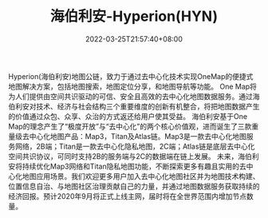 ﻿---
weight: 
title: "海伯利安-Hyperion(HYN)"
description: "Hyperion(海伯利安)地图公链，致力于通过去中心化技术实现OneMap的便捷式地图解决方案，包括地图搜索，地图定位分享，和地图导航等功能"
date: 2022-03-25T21:57:40+08:00
lastmod: 2022-03-25T16:45:40+08:00
draft: false
authors: ["Metabd"]
featuredImage: "haibolian-hyperionhyn.webp"
link: ""
tags: ["数字代币","海伯利安-Hyperion(HYN)"]
categories: ["navigation"]
navigation: ["数字代币"]
lightgallery: true
toc: true
pinned: false
recommend: false
recommend1: false
---
Hyperion(海伯利安)地图公链，致力于通过去中心化技术实现OneMap的便捷式地图解决方案，包括地图搜索，地图定位分享，和地图导航等功能。
One Map将为人们提供由空间共识驱动的可信、安全且高效的去中心化地图数据服务。通过海伯利安对技术、经济与社会结构三个重要维度的创新有机整合，将把地图数据产生的价值通过众包、众享、众治的方式返还给用户使其受益。
海伯利安基于One Map的理念产生了“极度开放”与“去中心化”的两个核心价值观，进而诞生了三款重量级去中心化地图产品：Map3，Titan及Atlas链。Map3是一款去中心化地图服务网络，2B端；Titan是一款去中心化隐私地图，2C端；Atlas链是底层去中心化空间共识协议，可同时支持2B的服务端与2C的数据端在链上发展。
未来，海伯利安将持续优化Map3网络和Titan隐私地图功能，不断探索更多有趣且实用的去中心化地图应用场景。我们欢迎更多用户加入去中心化地图社区并为地图技术构建、位置信息自治、与地图社区治理贡献自己的力量，并通过地图数据服务获取持续的经济回报。预计2020年9月将正式上线主网，届时将在全世界范围内增加节点数量。
